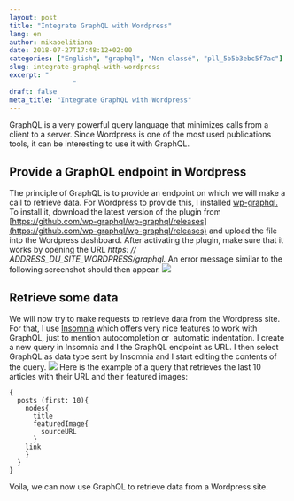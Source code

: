 ```yaml
---
layout: post
title: "Integrate GraphQL with Wordpress"
lang: en
author: mikaoelitiana
date: 2018-07-27T17:48:12+02:00
categories: ["English", "graphql", "Non classé", "pll_5b5b3ebc5f7ac"]
slug: integrate-graphql-with-wordpress
excerpt: "
				"
draft: false
meta_title: "Integrate GraphQL with Wordpress"
---
```


GraphQL is a very powerful query language that minimizes calls from a client to a server. Since Wordpress is one of the most used publications tools, it can be interesting to use it with GraphQL.

## Provide a GraphQL endpoint in Wordpress

The principle of GraphQL is to provide an endpoint on which we will make a call to retrieve data. For Wordpress to provide this, I installed [wp-graphql.](https://github.com/wp-graphql) To install it, download the latest version of the plugin from [https://github.com/wp-graphql/wp-graphql/releases](https://github.com/wp-graphql/wp-graphql/releases) and upload the file into the Wordpress dashboard. After activating the plugin, make sure that it works by opening the URL _https: // ADDRESS\_DU\_SITE\_WORDPRESS/graphql._ An error message similar to the following screenshot should then appear. ![](./Capture-d-ecran-2018-07-26-à-17.55.21-1024x363.png)

## Retrieve some data

We will now try to make requests to retrieve data from the Wordpress site. For that, I use [Insomnia](https://insomnia.rest/) which offers very nice features to work with GraphQL, just to mention autocompletion or  automatic indentation. I create a new query in Insomnia and I the GraphQL endpoint as URL. I then select GraphQL as data type sent by Insomnia and I start editing the contents of the query. ![](./Capture-d-ecran-2018-07-26-à-18.01.19.png) Here is the example of a query that retrieves the last 10 articles with their URL and their featured images:
```
{
  posts (first: 10){
    nodes{
      title
      featuredImage{
        sourceURL
      }
    link
    }
  }
}

```
Voila, we can now use GraphQL to retrieve data from a Wordpress site.